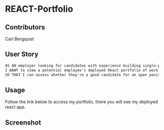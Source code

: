 # REACT-Portfolio

## Contributors

Carl Bergquist

## User Story

```md
AS AN employer looking for candidates with experience building single-page applications
I WANT to view a potential employee's deployed React portfolio of work samples
SO THAT I can assess whether they're a good candidate for an open position
```

## Usage

Follow the link below to access my portfolio, there you will see my deployed react app.

## Screenshot

